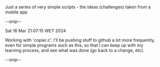 Just a series of very simple scripts - the ideas (challenges) taken from a mobile app

--snip--

Sat 16 Mar 21:07:15 WET 2024

Working with 'copier.c'. I'll be pushing stuff to github a lot more frequently, even for simple programs such as this, so that I can keep up with my learning process, and see what was done (go back to a change, etc).

--snip--


